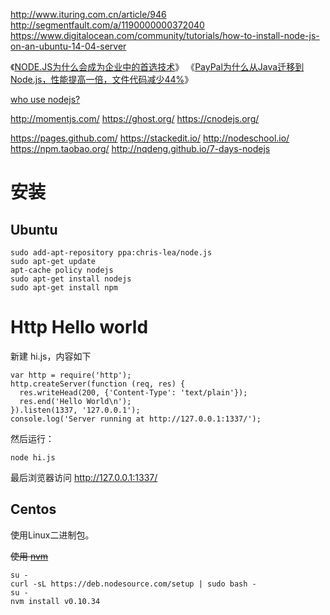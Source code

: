 http://www.ituring.com.cn/article/946
http://segmentfault.com/a/1190000000372040
https://www.digitalocean.com/community/tutorials/how-to-install-node-js-on-an-ubuntu-14-04-server


《[NODE.JS为什么会成为企业中的首选技术](http://ourjs.com/detail/532f0650c911679a2800000a)》
《[PayPal为什么从Java迁移到Node.js，性能提高一倍，文件代码减少44%](http://ourjs.com/detail/52a914f0127c763203000008)》


[who use nodejs?](https://github.com/joyent/node/wiki/Projects,-Applications,-and-Companies-Using-Node)



http://momentjs.com/
https://ghost.org/
https://cnodejs.org/

https://pages.github.com/
https://stackedit.io/
http://nodeschool.io/
https://npm.taobao.org/
http://nqdeng.github.io/7-days-nodejs


# 安装

## Ubuntu
```
sudo add-apt-repository ppa:chris-lea/node.js
sudo apt-get update
apt-cache policy nodejs
sudo apt-get install nodejs
sudo apt-get install npm
```


# Http Hello world

新建 hi.js，内容如下

```
var http = require('http');
http.createServer(function (req, res) {
  res.writeHead(200, {'Content-Type': 'text/plain'});
  res.end('Hello World\n');
}).listen(1337, '127.0.0.1');
console.log('Server running at http://127.0.0.1:1337/');
```

然后运行：

```
node hi.js
```

最后浏览器访问 http://127.0.0.1:1337/



## Centos

使用Linux二进制包。

<del>使用 [nvm](https://github.com/joyent/node/wiki/installing-node.js-via-package-manager#enterprise-linux-and-fedora)</del>

```
su - 
curl -sL https://deb.nodesource.com/setup | sudo bash -
su -
nvm install v0.10.34
```
